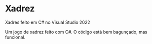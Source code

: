 # Xadrez
Xadres feito em C# no Visual Studio 2022

Um jogo de xadrez feito com C#. O código está bem bagunçado, mas funcional.
